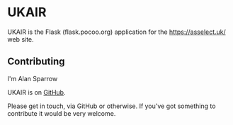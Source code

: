 UKAIR
=====

UKAIR is the Flask (flask.pocoo.org) application for the
https://asselect.uk/ web site.

Contributing
------------

I'm Alan Sparrow

UKAIR is on [GitHub](https://github.com/ahsparrow/ukair).

Please get in touch, via GitHub or otherwise. If you've got something
to contribute it would be very welcome.
